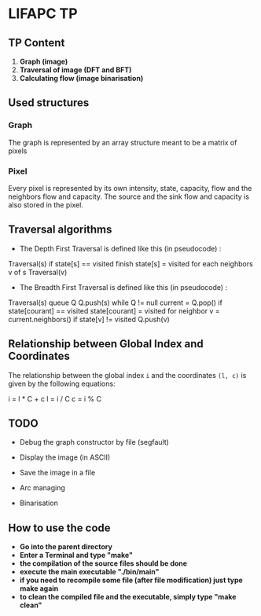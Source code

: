 # LIFAPC TP

## TP Content

1. **Graph (image)**
2. **Traversal of image (DFT and BFT)**
3. **Calculating flow  (image binarisation)**

## Used structures

### Graph

The graph is represented by an array structure meant to be a matrix of pixels

### Pixel

Every pixel is represented by its own intensity, state, capacity, flow and the neighbors flow and capacity. The source and the sink flow and capacity is also stored in the pixel.

## Traversal algorithms

- The Depth First Traversal is defined like this (in pseudocode) :

Traversal(s)
    if state[s] == visited
        finish
    state[s] = visited
    for each neighbors v of s
        Traversal(v)


- The Breadth First Traversal is defined like this (in pseudocode) :

Traversal(s)
    queue Q
    Q.push(s)
    while Q != null
        current = Q.pop()
        if state[courant] == visited
            state[courant] = visited
        for neighbor v = current.neighbors()
            if state[v] != visited
                Q.push(v)

## Relationship between Global Index and Coordinates

The relationship between the global index `i` and the coordinates `(l, c)` is given by the following equations:

i = l * C + c
l = i / C
c = i % C

## TODO

- Debug the graph constructor by file (segfault)
- Display the image (in ASCII)
- Save the image in a file
- Arc managing

- Binarisation

## How to use the code

- **Go into the parent directory**
- **Enter a Terminal and type "make"**
- **the compilation of the source files should be done**
- **execute the main executable "./bin/main"**
- **if you need to recompile some file (after file modification) just type make again**
- **to clean the compiled file and the executable, simply type "make clean"**